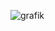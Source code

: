 ![grafik](https://github.com/alireza-cloud/Burp-Challenge-Web-Security-Academy/assets/62068604/055b0e7b-952d-44a7-a198-f1d35aa63268)

